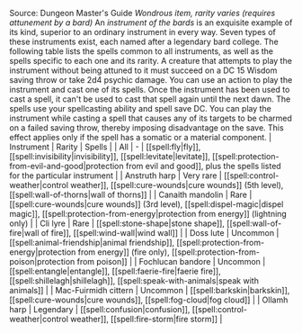Source: Dungeon Master's Guide
*Wondrous item, rarity varies (requires attunement by a bard)*
An *instrument of the bards* is an exquisite example of its kind, superior to an ordinary instrument in every way. Seven types of these instruments exist, each named after a legendary bard college. The following table lists the spells common to all instruments, as well as the spells specific to each one and its rarity. A creature that attempts to play the instrument without being attuned to it must succeed on a DC 15 Wisdom saving throw or take 2d4 psychic damage.
You can use an action to play the instrument and cast one of its spells. Once the instrument has been used to cast a spell, it can't be used to cast that spell again until the next dawn. The spells use your spellcasting ability and spell save DC.
You can play the instrument while casting a spell that causes any of its targets to be charmed on a failed saving throw, thereby imposing disadvantage on the save. This effect applies only if the spell has a somatic or a material component.
| Instrument | Rarity | Spells |
| All | - | [[spell:fly|fly]], [[spell:invisibility|invisibility]], [[spell:levitate|levitate]], [[spell:protection-from-evil-and-good|protection from evil and good]], plus the spells listed for the particular instrument |
| Anstruth harp | Very rare | [[spell:control-weather|control weather]], [[spell:cure-wounds|cure wounds]] (5th level), [[spell:wall-of-thorns|wall of thorns]] |
| Canaith mandolin | Rare | [[spell:cure-wounds|cure wounds]] (3rd level), [[spell:dispel-magic|dispel magic]], [[spell:protection-from-energy|protection from energy]] (lightning only) |
| Cli lyre | Rare | [[spell:stone-shape|stone shape]], [[spell:wall-of-fire|wall of fire]], [[spell:wind-wall|wind wall]] |
| Doss lute | Uncommon | [[spell:animal-friendship|animal friendship]], [[spell:protection-from-energy|protection from energy]] (fire only), [[spell:protection-from-poison|protection from poison]] |
| Fochlucan bandore | Uncommon | [[spell:entangle|entangle]], [[spell:faerie-fire|faerie fire]], [[spell:shillelagh|shillelagh]], [[spell:speak-with-animals|speak with animals]] |
| Mac-Fuirmidh cittern | Uncommon | [[spell:barkskin|barkskin]], [[spell:cure-wounds|cure wounds]], [[spell:fog-cloud|fog cloud]] |
| Ollamh harp | Legendary | [[spell:confusion|confusion]], [[spell:control-weather|control weather]], [[spell:fire-storm|fire storm]] |